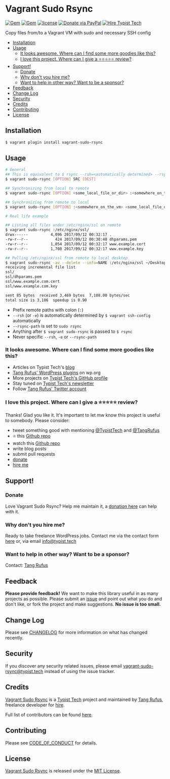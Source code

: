 # Vagrant Sudo Rsync

[![Gem](https://img.shields.io/gem/v/vagrant-sudo-rsync.svg)](https://rubygems.org/gems/vagrant-sudo-rsync)
[![Gem](https://img.shields.io/gem/dt/vagrant-sudo-rsync.svg)](https://rubygems.org/gems/vagrant-sudo-rsync)
[![license](https://img.shields.io/github/license/TypistTech/vagrant-sudo-rsync.svg)](https://github.com/TypistTech/vagrant-sudo-rsync/blob/master/LICENSE)
[![Donate via PayPal](https://img.shields.io/badge/Donate-PayPal-blue.svg)](https://www.typist.tech/donate/vagrant-sudo-rsync/)
[![Hire Typist Tech](https://img.shields.io/badge/Hire-Typist%20Tech-ff69b4.svg)](https://www.typist.tech/contact/)

Copy files from/to a Vagrant VM with sudo and necessary SSH config

<!-- START doctoc generated TOC please keep comment here to allow auto update -->
<!-- DON'T EDIT THIS SECTION, INSTEAD RE-RUN doctoc TO UPDATE -->


- [Installation](#installation)
- [Usage](#usage)
  - [It looks awesome. Where can I find some more goodies like this?](#it-looks-awesome-where-can-i-find-some-more-goodies-like-this)
  - [I love this project. Where can I give a :star::star::star::star::star: review?](#i-love-this-project-where-can-i-give-a-starstarstarstarstar-review)
- [Support!](#support)
  - [Donate](#donate)
  - [Why don't you hire me?](#why-dont-you-hire-me)
  - [Want to help in other way? Want to be a sponsor?](#want-to-help-in-other-way-want-to-be-a-sponsor)
- [Feedback](#feedback)
- [Change Log](#change-log)
- [Security](#security)
- [Credits](#credits)
- [Contributing](#contributing)
- [License](#license)

<!-- END doctoc generated TOC please keep comment here to allow auto update -->

## Installation

```bash
$ vagrant plugin install vagrant-sudo-rsync
```

## Usage

```bash
# General
## This is equivalent to $ rsync --rsh=<automatically determined> --rsync-path='sudo rsync' [OPTION] SRC DEST
$ vagrant sudo-rsync [OPTION] SRC [DEST]

## Synchronizing from local to remote
$ vagrant sudo-rsync [OPTION] <some_local_file_or_dir> :<somewhere_on_the_vm>

## Synchronizing from remote to local
$ vagrant sudo-rsync [OPTION] :<somewhere_on_the_vm> <some_local_file_or_dir>

# Real life example

## Listing all files under /etc/nginx/ssl on remote
$ vagrant sudo-rsync :/etc/nginx/ssl/
drwx------          4,096 2017/09/12 00:32:17 .
-rw-r--r--            424 2017/09/12 00:30:48 dhparams.pem
-rw-r--r--          1,054 2017/09/12 00:32:17 www.example.cert
-rw-r--r--          1,708 2017/09/12 00:32:17 www.example.key

## Pulling /etc/nginx/ssl from remote to local desktop
$ vagrant sudo-rsync -av --delete --info=NAME :/etc/nginx/ssl ~/Desktop
receiving incremental file list
ssl/
ssl/dhparams.pem
ssl/www.example.com.cert
ssl/www.example.com.key

sent 85 bytes  received 3,469 bytes  7,108.00 bytes/sec
total size is 3,186  speedup is 0.90
```

- Prefix remote paths with colon (`:`)
- `--rsh` (or `-e`) is automatically determined by `$ vagrant ssh-config` automatically
- `--rsync-path` is set to `sudo rsync`
- Anything after `$ vagrant sudo-rsync` is passed to `$ rsync`
- Never specific `--rsh`, `-e` or `--rsync-path`

### It looks awesome. Where can I find some more goodies like this?

* Articles on Typist Tech's [blog](https://typist.tech)
* [Tang Rufus' WordPress plugins](https://profiles.wordpress.org/tangrufus#content-plugins) on wp.org
* More projects on [Typist Tech's GitHub profile](https://github.com/TypistTech)
* Stay tuned on [Typist Tech's newsletter](https://typist.tech/go/newsletter)
* Follow [Tang Rufus' Twitter account](https://twitter.com/TangRufus)

### I love this project. Where can I give a :star::star::star::star::star: review?

Thanks! Glad you like it. It's important to let mw know this project is useful to somebody. Please consider:

- tweet something good with mentioning [@TypistTech](https://twitter.com/typisttech) and [@TangRufus](https://twitter.com/tangrufus)
- :star: this [Github repo](https://github.com/ItinerisLtd/vagrant-sudo-rsync)
- watch this [Github repo](https://github.com/ItinerisLtd/vagrant-sudo-rsync)
- write blog posts
- submit pull requests
- [donate](https://typist.tech/donate/)
- [hire me](https://typist.tech/contact/)

## Support!

### Donate

Love Vagrant Sudo Rsync? Help me maintain it, a [donation here](https://typist.tech/donation/) can help with it.

### Why don't you hire me?

Ready to take freelance WordPress jobs. Contact me via the contact form [here](https://typist.tech/contact/) or, via email [info@typist.tech](mailto:info@typist.tech)

### Want to help in other way? Want to be a sponsor?

Contact: [Tang Rufus](mailto:tangrufus@gmail.com)

## Feedback

**Please provide feedback!** We want to make this library useful in as many projects as possible.
Please submit an [issue](https://github.com/TypistTech/vagrant-sudo-rsync/issues/new) and point out what you do and don't like, or fork the project and make suggestions.
**No issue is too small.**

## Change Log

Please see [CHANGELOG](./CHANGELOG.md) for more information on what has changed recently.

## Security

If you discover any security related issues, please email [vagrant-sudo-rsync@typist.tech](mailto:vagrant-sudo-rsync@typist.tech) instead of using the issue tracker.

## Credits

[Vagrant Sudo Rsync](https://github.com/TypistTech/vagrant-sudo-rsync) is a [Typist Tech](https://typist.tech) project and maintained by [Tang Rufus](https://twitter.com/TangRufus), freelance developer for [hire](https://typist.tech/contact/).

Full list of contributors can be found [here](https://github.com/TypistTech/vagrant-sudo-rsync/graphs/contributors).

## Contributing

Please see [CODE_OF_CONDUCT](./CODE_OF_CONDUCT.md) for details.

## License

[Vagrant Sudo Rsync](https://github.com/TypistTech/vagrant-sudo-rsync) is released under the [MIT License](https://opensource.org/licenses/MIT).
